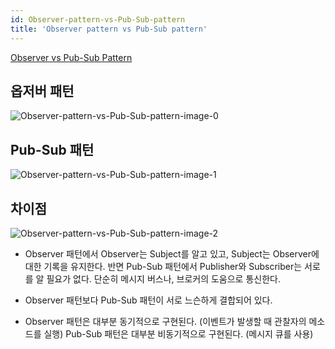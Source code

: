 ```yaml
---
id: Observer-pattern-vs-Pub-Sub-pattern
title: 'Observer pattern vs Pub-Sub pattern'
---
```


[Observer vs Pub-Sub Pattern](https://medium.com/better-programming/observer-vs-pub-sub-pattern-50d3b27f838c)

## 옵저버 패턴

![Observer-pattern-vs-Pub-Sub-pattern-image-0](images/Observer-pattern-vs-Pub-Sub-pattern-image-0.png)

## Pub-Sub 패턴

![Observer-pattern-vs-Pub-Sub-pattern-image-1](images/Observer-pattern-vs-Pub-Sub-pattern-image-1.png)

## 차이점

![Observer-pattern-vs-Pub-Sub-pattern-image-2](images/Observer-pattern-vs-Pub-Sub-pattern-image-2.png)

- Observer 패턴에서 Observer는 Subject를 알고 있고, Subject는 Observer에 대한 기록을 유지한다. 반면 Pub-Sub 패턴에서 Publisher와 Subscriber는 서로를 알 필요가 없다. 단순히 메시지 버스나, 브로커의 도움으로 통신한다.

- Observer 패턴보다 Pub-Sub 패턴이 서로 느슨하게 결합되어 있다.

- Observer 패턴은 대부분 동기적으로 구현된다. (이벤트가 발생할 때 관찰자의 메소드를 실행) Pub-Sub 패턴은 대부분 비동기적으로 구현된다. (메시지 큐를 사용)

<br/>

